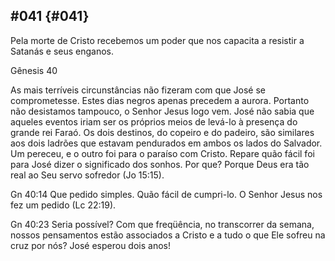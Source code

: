 ## #041 {#041}

Pela morte de Cristo recebemos um poder que nos capacita a resistir a Satanás e seus enganos.

Gênesis 40

As mais terríveis circunstâncias não fizeram com que José se comprometesse. Estes dias negros apenas precedem a aurora. Portanto não desistamos tampouco, o Senhor Jesus logo vem. José não sabia que aqueles eventos iriam ser os próprios meios de levá-lo à presença do grande rei Faraó. Os dois destinos, do copeiro e do padeiro, são similares aos dois ladrões que estavam pendurados em ambos os lados do Salvador. Um pereceu, e o outro foi para o paraíso com Cristo. Repare quão fácil foi para José dizer o significado dos sonhos. Por que? Porque Deus era tão real ao Seu servo sofredor (Jo 15:15).

Gn 40:14 Que pedido simples. Quão fácil de cumpri-lo. O Senhor Jesus nos fez um pedido (Lc 22:19).

Gn 40:23 Seria possível? Com que freqüência, no transcorrer da semana, nossos pensamentos estão associados a Cristo e a tudo o que Ele sofreu na cruz por nós? José esperou dois anos!